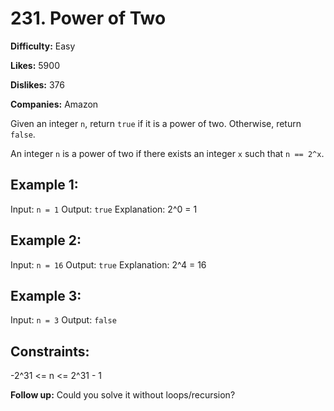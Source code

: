 # 231. Power of Two

**Difficulty:** Easy

**Likes:** 5900

**Dislikes:** 376

**Companies:** Amazon

Given an integer `n`, return `true` if it is a power of two. Otherwise, return `false`.

An integer `n` is a power of two if there exists an integer `x` such that `n == 2^x`.

## Example 1:

Input: `n = 1`
Output: `true`
Explanation: 2^0 = 1

## Example 2:

Input: `n = 16`
Output: `true`
Explanation: 2^4 = 16

## Example 3:

Input: `n = 3`
Output: `false`

## Constraints:

-2^31 <= n <= 2^31 - 1

**Follow up:** Could you solve it without loops/recursion?
